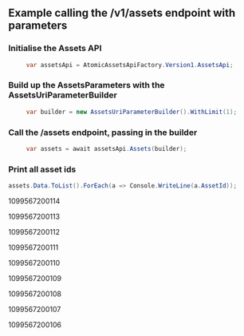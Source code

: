 ## Example calling the /v1/assets endpoint with parameters
### Initialise the Assets API
```csharp
     var assetsApi = AtomicAssetsApiFactory.Version1.AssetsApi;
```
 
### Build up the AssetsParameters with the AssetsUriParameterBuilder
```csharp
     var builder = new AssetsUriParameterBuilder().WithLimit(1);
```
 
### Call the /assets endpoint, passing in the builder
```csharp
     var assets = await assetsApi.Assets(builder);
```


### Print all asset ids

```csharp
assets.Data.ToList().ForEach(a => Console.WriteLine(a.AssetId));
 ```

1099567200114

1099567200113  

1099567200112  

1099567200111 

1099567200110  

1099567200109  

1099567200108 

1099567200107 

1099567200106 
